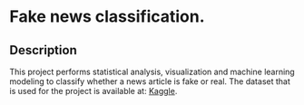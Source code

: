 # Fake news classification.

## Description

This project performs statistical analysis, visualization and machine learning modeling to classify whether a news article is fake or real. The dataset that is used for the project is available at: [Kaggle](https://www.kaggle.com/clmentbisaillon/fake-and-real-news-dataset).
